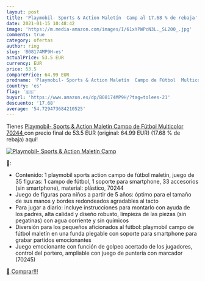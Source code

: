 ```yaml
---
layout: post
title: 'Playmobil- Sports & Action Maletín  Camp al 17.68 % de rebaja'
date: 2021-01-15 10:48:42
image: 'https://m.media-amazon.com/images/I/61xYPWPcN3L._SL200_.jpg'
comments: true
category: ofertas
author: ring
slug: 'B08174MP9H-es'
actualPrice: 53.5 EUR
currency: EUR
price: 53.5
comparePrice: 64.99 EUR
prodname: 'Playmobil- Sports & Action Maletín  Campo de Fútbol  Multicolor  70244 '
country: 'es'
flag: '🇪🇸'
buyurl: 'https://www.amazon.es/dp/B08174MP9H/?tag=tolees-21'
descuento: '17.68'
average: '54.729473684210525'
---
```


Tienes [Playmobil- Sports & Action Maletín  Campo de Fútbol  Multicolor  70244 ](https://www.amazon.es/dp/B08174MP9H/?tag=tolees-21) con precio final de  53.5 EUR (original: 64.99 EUR) (17.68 %  de rebaja) aqui!

[![Playmobil- Sports & Action Maletín  Camp](https://m.media-amazon.com/images/I/61xYPWPcN3L._SL200_.jpg)](https://www.amazon.es/dp/B08174MP9H/?tag=tolees-21)

🔎:

- Contenido: 1 playmobil sports action campo de fútbol maletín, juego de 35 figuras: 1 campo de fútbol, 1 soporte para smartphone, 33 accesorios (sin smartphone), material: plástico, 70244
- Juego de figuras para niños a partir de 5 años: óptimo para el tamaño de sus manos y bordes redondeados agradables al tacto
- Para jugar a diario: incluye instrucciones para montarlo con ayuda de los padres, alta calidad y diseño robusto, limpieza de las piezas (sin pegatinas) con agua corriente y sin químicos
- Diversión para los pequeños aficionados al fútbol: playmobil campo de fútbol maletín en una funda plegable con soporte para smartphone para grabar partidos emocionantes
- Juego emocionante con función de golpeo acertado de los jugadores, control del portero, ampliable con juego de puntería con marcador (70245)

[🛒 Comprar!!!](https://www.amazon.es/dp/B08174MP9H/?tag=tolees-21)
